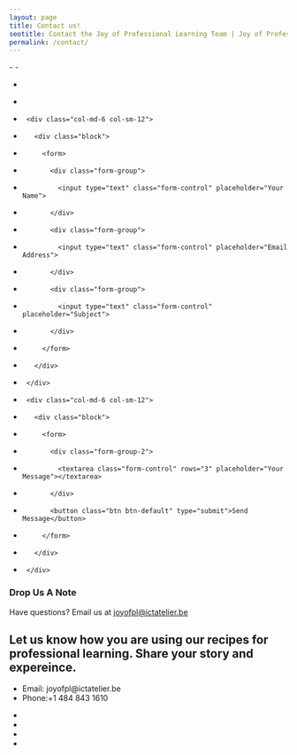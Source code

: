 ```yaml
---
layout: page
title: Contact us!
seotitle: Contact the Joy of Professional Learning Team | Joy of Professional Learning
permalink: /contact/
---
```

-<!-- contact form start -->
 -<section id="contact-form">
 -  <div class="container">
 -    <div class="row">
 -      <div class="col-md-6 col-sm-12">
 -        <div class="block">
 -          <form>
 -            <div class="form-group">
 -              <input type="text" class="form-control" placeholder="Your Name">
 -            </div>
 -            <div class="form-group">
 -              <input type="text" class="form-control" placeholder="Email Address">
 -            </div>
 -            <div class="form-group">
 -              <input type="text" class="form-control" placeholder="Subject">
 -            </div>
 -          </form>
 -        </div>
 -      </div>
 -      <div class="col-md-6 col-sm-12">
 -        <div class="block">
 -          <form>
 -            <div class="form-group-2">
 -              <textarea class="form-control" rows="3" placeholder="Your Message"></textarea>
 -            </div>
 -            <button class="btn btn-default" type="submit">Send Message</button>
 -          </form>
 -        </div>
 -      </div>
      </div>
</div>
    <div id="contact-box" class="row">
      <div class="col-md-6 col-sm-12">
        <div class="block">
<!-- Slider Start -->
<section id="global-header">
  <div class="container">
    <div class="row">
      <div class="col-md-12">
        <div class="block">
          <h1>Drop Us A Note</h1>
          <p>Have questions? Email us at <a href="mailto:joyofpl@ictatelier.be">joyofpl@ictatelier.be</a></p>
        </div>
      </div>
    </div>
  </div>
</section>
          <h2>Let us know how you are using our recipes for professional learning. Share your story and expereince.</h2>
          <ul class="address-block">
          <li>
              <i class="fa fa-envelope-o"></i>Email: joyofpl@ictatelier.be
            </li>
            <li>
              <i class="fa fa-phone"></i>Phone:+1 484 843 1610
            </li>
          </ul>
       </div>
     </div>
     
</section>
          <ul class="social-icons">
            <li>
              <a href="https://plus.google.com/communities/100048750758797626973"><i class="fa fa-google"></i></a>
            </li>
            <li>
              <a href="https://twitter.com/joyofpl?lang=en"><i class="fa fa-twitter"></i></a>
            </li>
            <li>
              <a href="https://www.facebook.com/joyofpl/?hc_ref=SEARCH"><i class="fa fa-facebook"></i></a>
            </li>
            <li>
            <a href="https://www.instagram.com/thejoyofpl/"><i class="fa fa-instagram"></i></a>
            </li>
            </li>
          </ul>
       </div>
     </div>
</section>
